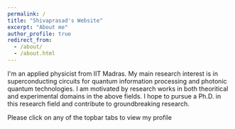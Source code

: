 ```yaml
---
permalink: /
title: "Shivaprasad's Website"
excerpt: "About me"
author_profile: true
redirect_from: 
  - /about/
  - /about.html
---
```

I'm an applied physicist from IIT Madras. My main research interest is in superconducting circuits for quantum information processing and photonic quantum technologies. I am motivated by research works in both theoritical and experimental domains in the above fields.
I hope to pursue a Ph.D. in this research field and contribute to groundbreaking research.

Please click on any of the topbar tabs to view my profile
